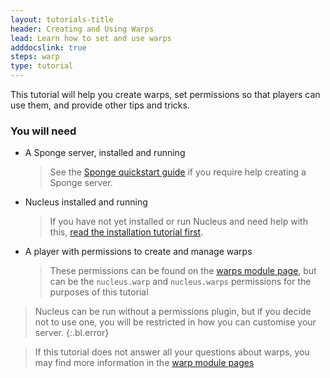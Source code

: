 ```yaml
---
layout: tutorials-title
header: Creating and Using Warps
lead: Learn how to set and use warps
adddocslink: true
steps: warp
type: tutorial
---
```


This tutorial will help you create warps, set permissions so that players can use them, and provide other tips and tricks.

### You will need

* A Sponge server, installed and running
  > See the [Sponge quickstart guide](https://docs.spongepowered.org/stable/en/server/quickstart.html) if you require help creating a Sponge server.

* Nucleus installed and running
  > If you have not yet installed or run Nucleus and need help with this, [read the installation tutorial first](../first). 

* A player with permissions to create and manage warps
  > These permissions can be found on the [warps module page](../../modules/warp.html), but can be the `nucleus.warp` and `nucleus.warps` permissions
  > for the purposes of this tutorial


> Nucleus can be run without a permissions plugin, but if you decide not to use one, you will be restricted in how you can customise your server.
{:.bl.error}

> If this tutorial does not answer all your questions about warps, you may find more information in the 
> [warp module pages](../../modules/warp.html)